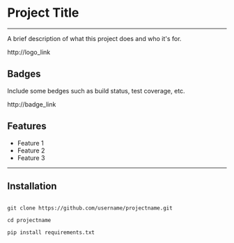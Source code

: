 # Project Title
* * *

A brief description of what this project does and who it's for.

http://logo_link

## Badges

Include some bedges such as build status, test coverage, etc.

http://badge_link


## Features

- Feature 1
- Feature 2
- Feature 3

* * *

## Installation

<pre>
<code>
git clone https://github.com/username/projectname.git

cd projectname

pip install requirements.txt
<code>
<pre>


